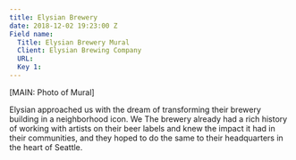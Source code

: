 ```yaml
---
title: Elysian Brewery
date: 2018-12-02 19:23:00 Z
Field name:
  Title: Elysian Brewery Mural
  Client: Elysian Brewing Company
  URL: 
  Key 1: 
---
```


[MAIN: Photo of Mural]

Elysian approached us with the dream of transforming their brewery building in a neighborhood icon. We The brewery already had a rich history of working with artists on their beer labels and knew the impact it had in their communities, and they hoped to do the same to their headquarters in the heart of Seattle. 